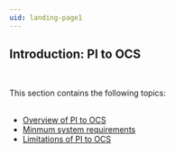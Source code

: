 ```yaml
---
uid: landing-page1
---
```



## Introduction: PI to OCS
<br>

This section contains the following topics:
<br>
<br>

* [Overview of PI to OCS](xref:pi-to-ocs-overview)
* [Minmum system requirements](xref:min-sys-reqmnts)
* [Limitations of PI to OCS](xref:pi-to-ocs-limitations)